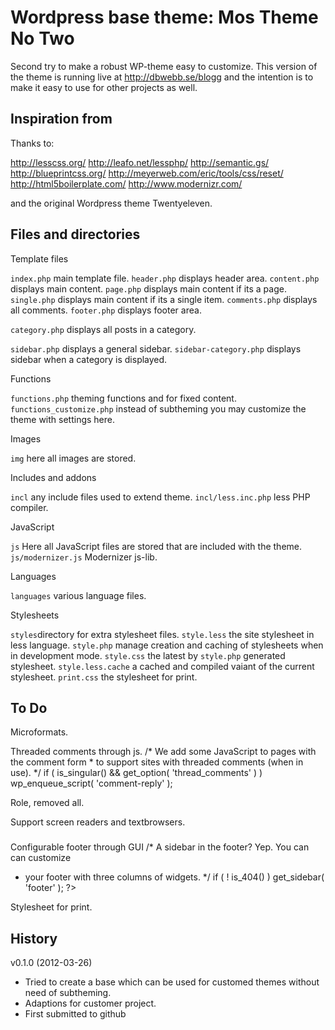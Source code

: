 Wordpress base theme: Mos Theme No Two
======================================

Second try to make a robust WP-theme easy to customize. This version of the theme is running live
at http://dbwebb.se/blogg and the intention is to make it easy to use for other projects as well.


Inspiration from
--------------------------------------
Thanks to:

http://lesscss.org/
http://leafo.net/lessphp/
http://semantic.gs/
http://blueprintcss.org/
http://meyerweb.com/eric/tools/css/reset/
http://html5boilerplate.com/
http://www.modernizr.com/

and the original Wordpress theme Twentyeleven.


Files and directories
--------------------------------------

Template files

`index.php` main template file.
`header.php` displays header area.
`content.php` displays main content.
`page.php` displays main content if its a page.
`single.php` displays main content if its a single item.
`comments.php` displays all comments.
`footer.php` displays footer area.

`category.php` displays all posts in a category.

`sidebar.php` displays a general sidebar.
`sidebar-category.php` displays sidebar when a category is displayed.


Functions

`functions.php` theming functions and for fixed content.
`functions_customize.php` instead of subtheming you may customize the theme with settings here.


Images

`img` here all images are stored.


Includes and addons

`incl` any include files used to extend theme.
`incl/less.inc.php` less PHP compiler.


JavaScript

`js` Here all JavaScript files are stored that are included with the theme.
`js/modernizer.js` Modernizer js-lib.


Languages

`languages` various language files.


Stylesheets

`styles`directory for extra stylesheet files.
`style.less` the site stylesheet in less language.
`style.php` manage creation and caching of stylesheets when in development mode.
`style.css` the latest by `style.php` generated stylesheet.
`style.less.cache` a cached and compiled vaiant of the current stylesheet.
`print.css` the stylesheet for print.


To Do
--------------------------------------
Microformats.
<link rel="profile" href="http://gmpg.org/xfn/11" />

Threaded comments through js.
	/* We add some JavaScript to pages with the comment form
	 * to support sites with threaded comments (when in use).
	 */
	if ( is_singular() && get_option( 'thread_comments' ) )
		wp_enqueue_script( 'comment-reply' );

Role, removed all.

Support screen readers and textbrowsers.
<h3 class="assistive-text"><?php _e( 'Main menu', 'twentyeleven' ); ?></h3>
<?php /*  Allow screen readers / text browsers to skip the navigation menu and get right to the good stuff. */ ?>
<div class="skip-link"><a class="assistive-text" href="#content" title="<?php esc_attr_e( 'Skip to primary content', 'twentyeleven' ); ?>"><?php _e( 'Skip to primary content', 'twentyeleven' ); ?></a></div>
<div class="skip-link"><a class="assistive-text" href="#secondary" title="<?php esc_attr_e( 'Skip to secondary content', 'twentyeleven' ); ?>"><?php _e( 'Skip to secondary content', 'twentyeleven' ); ?></a></div>

Configurable footer through GUI
  /* A sidebar in the footer? Yep. You can can customize
   * your footer with three columns of widgets.
   */
  if ( ! is_404() )
    get_sidebar( 'footer' );
  ?>
  
Stylesheet for print.

  
History
--------------------------------------

v0.1.0 (2012-03-26)


* Tried to create a base which can be used for customed themes without need of subtheming.
* Adaptions for customer project.
* First submitted to github


